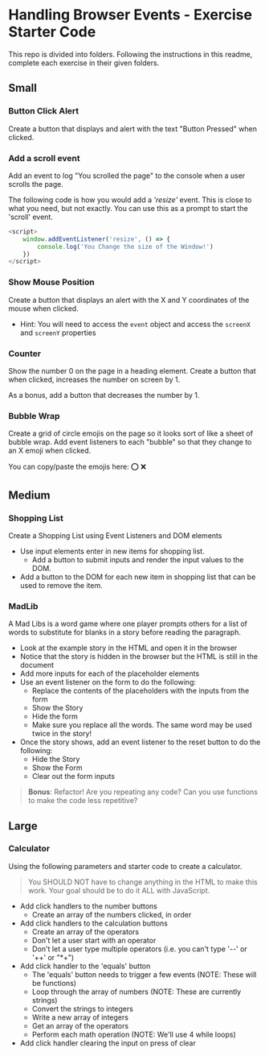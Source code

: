 # Handling Browser Events - Exercise Starter Code

This repo is divided into folders. Following the instructions in this readme, complete each exercise in their given folders.

## Small

### Button Click Alert

Create a button that displays and alert with the text "Button Pressed" when clicked.

### Add a scroll event

Add an event to log "You scrolled the page" to the console when a user scrolls the page.

The following code is how you would add a *'resize'* event. This is close to what you need, but not exactly. You can use this as a prompt to start the 'scroll' event.

``` js
<script>
    window.addEventListener('resize', () => {
        console.log('You Change the size of the Window!')
    })
</script>
```

### Show Mouse Position

Create a button that displays an alert with the X and Y coordinates of the mouse when clicked.

- Hint: You will need to access the `event` object and access the `screenX` and `screenY` properties

### Counter

Show the number 0 on the page in a heading element. Create a button that when clicked, increases the number on screen by 1.

As a bonus, add a button that decreases the number by 1.

### Bubble Wrap

Create a grid of circle emojis on the page so it looks sort of like a sheet of bubble wrap. Add event listeners to each "bubble" so that they change to an X emoji when clicked.

You can copy/paste the emojis here: ⭕️ ❌

## Medium

### Shopping List

Create a Shopping List using Event Listeners and DOM elements

- Use input elements enter in new items for shopping list.
  - Add a button to submit inputs and render the input values to the DOM.
- Add a button to the DOM for each new item in shopping list that can be used to remove the item.


### MadLib

A Mad Libs is a word game where one player prompts others for a list of words to substitute for blanks in a story before reading the paragraph.

- Look at the example story in the HTML and open it in the browser
- Notice that the story is hidden in the browser but the HTML is still in the document
- Add more inputs for each of the placeholder elements
- Use an event listener on the form to do the following:
  - Replace the contents of the placeholders with the inputs from the form
  - Show the Story
  - Hide the form
  - Make sure you replace all the words. The same word may be used twice in the story!
- Once the story shows, add an event listener to the reset button to do the following:
  - Hide the Story
  - Show the Form
  - Clear out the form inputs

> **Bonus**: Refactor! Are you repeating any code? Can you use functions to make the code less repetitive?


## Large

### Calculator

Using the following parameters and starter code to create a calculator.
> You SHOULD NOT have to change anything in the HTML to make this work.  Your goal should be to do it ALL with JavaScript.

- Add click handlers to the number buttons
  - Create an array of the numbers clicked, in order
- Add click handlers to the calculation buttons
  - Create an array of the operators
  - Don't let a user start with an operator
  - Don't let a user type multiple operators (i.e. you can't type '--' or '++' or "*+")
- Add click handler to the 'equals' button
  - The 'equals' button needs to trigger a few events (NOTE: These will be functions)
  - Loop through the array of numbers (NOTE: These are currently strings)
  - Convert the strings to integers
  - Write a new array of integers
  - Get an array of the operators
  - Perform each math operation (NOTE: We'll use 4 while loops)
- Add click handler clearing the input on press of clear

